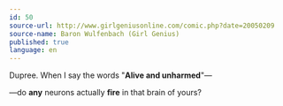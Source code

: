 ```yaml
---
id: 50
source-url: http://www.girlgeniusonline.com/comic.php?date=20050209
source-name: Baron Wulfenbach (Girl Genius)
published: true
language: en
---
```

Dupree. When I say the words "**Alive and unharmed**"—

—do **any** neurons actually **fire** in that brain of yours?
